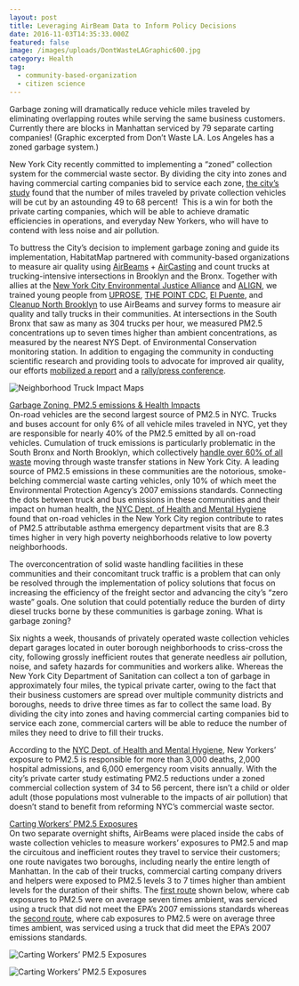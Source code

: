 ```yaml
---
layout: post
title: Leveraging AirBeam Data to Inform Policy Decisions
date: 2016-11-03T14:35:33.000Z
featured: false
image: /images/uploads/DontWasteLAGraphic600.jpg
category: Health
tag:
  - community-based-organization
  - citizen science
---
```

Garbage zoning will dramatically reduce vehicle miles traveled by eliminating overlapping routes while serving the same business customers. Currently there are blocks in Manhattan serviced by 79 separate carting companies! (Graphic excerpted from Don’t Waste LA. Los Angeles has a zoned garbage system.)

<p><strong></strong>New York City recently committed to implementing a “zoned” collection system for the commercial waste sector. By dividing the city into zones and having commercial carting companies bid to service each zone, <a href="http://www1.nyc.gov/assets/dsny/about/inside-dsny/private-carting.shtml" target="_blank">the city’s study</a> found that the number of miles traveled by private collection vehicles will be cut by an astounding 49 to 68 percent!  This is a win for both the private carting companies, which will be able to achieve dramatic efficiencies in operations, and everyday New Yorkers, who will have to contend with less noise and air pollution.</p>
<p>To buttress the City’s decision to implement garbage zoning and guide its implementation, HabitatMap partnered with community-based organizations to measure air quality using <a href="http://www.takingspace.org/aircasting/airbeam/" target="_blank">AirBeams</a> + <a href="http://aircasting.org/" target="_blank">AirCasting</a> and count trucks at trucking-intensive intersections in Brooklyn and the Bronx. Together with allies at the <a href="http://www.nyc-eja.org/" target="_blank">New York City Environmental Justice Alliance</a> and <a href="http://www.alignny.org/" target="_blank">ALIGN</a>, we trained young people from <a href="http://uprose.org/" target="_blank">UPROSE</a>, <a href="http://thepoint.org/index.php" target="_blank">THE POINT CDC</a>, <a href="http://elpuente.us/" target="_blank">El Puente</a>, and <a href="https://www.facebook.com/northbrooklyn/" target="_blank">Cleanup North Brooklyn</a> to use AirBeams and survey forms to measure air quality and tally trucks in their communities. At intersections in the South Bronx that saw as many as 304 trucks per hour, we measured PM2.5 concentrations up to seven times higher than ambient concentrations, as measured by the nearest NYS Dept. of Environmental Conservation monitoring station. In addition to engaging the community in conducting scientific research and providing tools to advocate for improved air quality, our efforts <a href="http://transformdonttrashnyc.org/resources/clearing-the-air-how-reforming-the-public-waste-sector-can-address-air-quality-issues-in-environmental-justice-communities/" target="_blank">mobilized a report</a> and a <a href="http://gothamist.com/2016/09/28/garbage_truck_pollution_press_confe.php" target="_blank">rally/press conference</a>.</p>


![Neighborhood Truck Impact Maps](/images/uploads/NeighborhoodTruckImpactMaps600.jpg)


<p><span style="text-decoration: underline;">Garbage Zoning, PM2.5 emissions &amp; Health Impacts</span><br />
On-road vehicles are the second largest source of PM2.5 in NYC. Trucks and buses account for only 6% of all vehicle miles traveled in NYC, yet they are responsible for nearly 40% of the PM2.5 emitted by all on-road vehicles. Cumulation of truck emissions is particularly problematic in the South Bronx and North Brooklyn, which collectively <a href="http://www.habitatmap.org/habitatmap_docs/BargeNYC%27sGarbage.pdf" target="_blank">handle over 60% of all waste</a> moving through waste transfer stations in New York City. A leading source of PM2.5 emissions in these communities are the notorious, smoke-belching commercial waste carting vehicles, only 10% of which meet the Environmental Protection Agency’s 2007 emissions standards. Connecting the dots between truck and bus emissions in these communities and their impact on human health, the <a href="https://www.ncbi.nlm.nih.gov/pubmed/27566439" target="_blank">NYC Dept. of Health and Mental Hygiene</a> found that on-road vehicles in the New York City region contribute to rates of PM2.5 attributable asthma emergency department visits that are 8.3 times higher in very high poverty neighborhoods relative to low poverty neighborhoods.</p>
<p>The overconcentration of solid waste handling facilities in these communities and their concomitant truck traffic is a problem that can only be resolved through the implementation of policy solutions that focus on increasing the efficiency of the freight sector and advancing the city’s “zero waste” goals. One solution that could potentially reduce the burden of dirty diesel trucks borne by these communities is garbage zoning. What is garbage zoning?</p>
<p>Six nights a week, thousands of privately operated waste collection vehicles depart garages located in outer borough neighborhoods to criss-cross the city, following grossly inefficient routes that generate needless air pollution, noise, and safety hazards for communities and workers alike. Whereas the New York City Department of Sanitation can collect a ton of garbage in approximately four miles, the typical private carter, owing to the fact that their business customers are spread over multiple community districts and boroughs, needs to drive three times as far to collect the same load. By dividing the city into zones and having commercial carting companies bid to service each zone, commercial carters will be able to reduce the number of miles they need to drive to fill their trucks.</p>

<p>According to the <a href="https://www1.nyc.gov/assets/doh/downloads/pdf/eode/eode-air-quality-impact.pdf">NYC Dept. of Health and Mental Hygiene</a>, New Yorkers’ exposure to PM2.5 is responsible for more than 3,000 deaths, 2,000 hospital admissions, and 6,000 emergency room visits annually. With the city’s private carter study estimating PM2.5 reductions under a zoned commercial collection system of 34 to 56 percent, there isn’t a child or older adult (those populations most vulnerable to the impacts of air pollution) that doesn’t stand to benefit from reforming NYC’s commercial waste sector.</p>
<p><span style="text-decoration: underline;">Carting Workers’ PM2.5 Exposures</span><br />
On two separate overnight shifts, AirBeams were placed inside the cabs of waste collection vehicles to measure workers’ exposures to PM2.5 and map the circuitous and inefficient routes they travel to service their customers; one route navigates two boroughs, including nearly the entire length of Manhattan. In the cab of their trucks, commercial carting company drivers and helpers were exposed to PM2.5 levels 3 to 7 times higher than ambient levels for the duration of their shifts. The <a href="http://bit.ly/2flqE2B" target="_blank">first route</a> shown below, where cab exposures to PM2.5 were on average seven times ambient, was serviced using a truck that did not meet the EPA’s 2007 emissions standards whereas the <a href="http://bit.ly/2fI2Biw" target="_blank">second route</a>, where cab exposures to PM2.5 were on average three times ambient, was serviced using a truck that did meet the EPA’s 2007 emissions standards.</p>


![Carting Workers’ PM2.5 Exposures](/images/uploads/AlexPM2.5ExposureBlog600.jpg "Link?")

![Carting Workers’ PM2.5 Exposures](/images/uploads/StevePM2.5ExposureBlog600.jpg "Link?")
